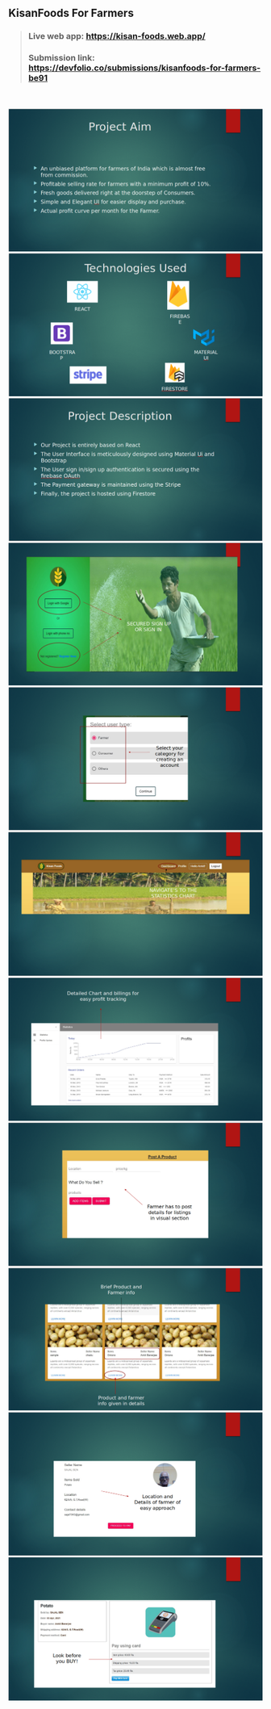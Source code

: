 ## KisanFoods For Farmers

> ### Live web app: https://kisan-foods.web.app/
> ### Submission link: https://devfolio.co/submissions/kisanfoods-for-farmers-be91 
<br>
<br>
<img src="./screenshots/ss1.png" alt=""/>
<br>
<img src="./screenshots/ss2.png" alt=""/>
<br>
<img src="./screenshots/ss3.png" alt=""/>
<br>
<img src="./screenshots/ss4.png" alt=""/>
<br>
<img src="./screenshots/ss5.png" alt=""/>
<br>
<img src="./screenshots/ss6.png" alt=""/>
<br>
<img src="./screenshots/ss7.png" alt=""/>
<br>
<img src="./screenshots/ss8.png" alt=""/>
<br>
<img src="./screenshots/ss9.png" alt=""/>
<br>
<img src="./screenshots/ss10.png" alt=""/>
<br>
<img src="./screenshots/ss11.png" alt=""/>
